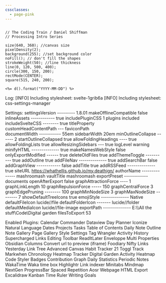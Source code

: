 ```yaml
---
cssclasses:
  - page-pink
---
```

```Processing title:Abstract

// The Coding Train / Daniel Shiffman
// Processing Intro Series

size(640, 360); //canvas size
pixelDensity(2);
background(255); //set background color
noFill(); // don't fill the shapes
strokeWeight(50); //line thickness
line(0, 120, 500, 400);
circle(300, 150, 200);
rectMode(CENTER);
square(515, 240, 200);
```

`<%= d().format("YYYY-MM-DD") %>`

Log:
[INFO] 	Including stylesheet: svelte-1grib6a
[INFO] 	Including stylesheet: css-settings-manager


Settings:
	settingsVersion --------- 1.8.01
	makeOfflineCompatible     false
	inlineAssets ------------ true
	includePluginCSS          1 plugins included
	includeSvelteCSS -------- true
	titleProperty            
	customHeadContentPath ---
	faviconPath              
	documentWidth ----------- 55em
	sidebarWidth              20em
	minOutlineCollapse ------ 2
	startOutlineCollapsed     true
	allowFoldingHeadings ---- true
	allowFoldingLists         true
	allowResizingSidebars --- true
	logLevel                  warning
	minifyHTML -------------- true
	makeNamesWebStyle         false
	onlyExportModified ------ true
	deleteOldFiles            true
	addThemeToggle ---------- true
	addOutline                true
	addFileNav -------------- true
	addSearchBar              false
	addGraphView ------------ false
	addTitle                  true
	addRSSFeed -------------- true
	siteURL                   https://whathellis.github.io/my.deathign/
	authorName -------------- mashroomash
	vaultTitle                mashroomash
	exportPreset ------------ documents
	openAfterExport           false
	graphAttractionForce ---- 1
	graphLinkLength           10
	graphRepulsionForce ----- 150
	graphCentralForce         3
	graphEdgePruning -------- 100
	graphMinNodeSize          3
	graphMaxNodeSize -------- 7
	showDefaultTreeIcons      true
	emojiStyle -------------- Native
	defaultFileIcon           lucide//file
	defaultFolderIcon ------- lucide//folder
	defaultMediaIcon          lucide//file-image
	exportPath -------------- E:\\\\All the stuff\\Code\\Digital garden
	filesToExport             53


Enabled Plugins:
	Calendar
	Commander
	Dataview
	Day Planner
	Iconize
	Natural Language Dates
	Projects
	Tasks
	Table of Contents
	Daily Note Outline
	Note Gallery
	Page Gallery
	Style Settings
	Tag Wrangler
	Activity History
	Supercharged Links
	Editing Toolbar
	ReadItLater
	Enveloppe
	Multi Properties
	Obsidian Columns
	Convert url to preview (iframe)
	Foodiary
	Nifty Links
	Yesterday
	Link Tree
	Advanced Canvas
	Habit Tracker 21
	Toggl Track
	Markwhen
	Chronology
	Heatmap Tracker
	Digital Garden
	Activity Heatmap
	Code Styler
	Badges
	Contribution Graph
	Daily Statistics
	Periodic Notes
	WakaTime
	Waka time box
	Highlightr
	Link indexer
	Minitabs
	Mindmap NextGen
	ProgressBar
	Spaced Repetition
	Aosr
	Webpage HTML Export
	Excalidraw
	Kanban
	Time Ruler
	Writing Goals